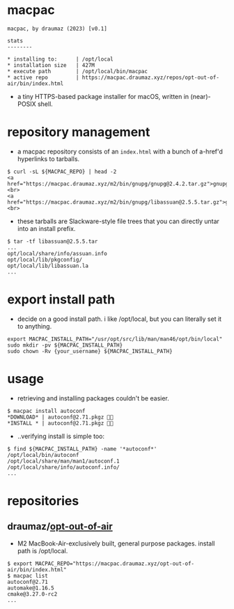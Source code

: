 # macpac
```
macpac, by draumaz (2023) [v0.1]

stats
--------

* installing to:      | /opt/local
* installation size   | 427M
* execute path        | /opt/local/bin/macpac
* active repo         | https://macpac.draumaz.xyz/repos/opt-out-of-air/bin/index.html
```
- a tiny HTTPS-based package installer for macOS, written in (near)-POSIX shell.

# repository management
- a macpac repository consists of an ```index.html``` with a bunch of a-href'd hyperlinks to tarballs.
```
$ curl -sL ${MACPAC_REPO} | head -2
<a href="https://macpac.draumaz.xyz/m2/bin/gnupg/gnupg@2.4.2.tar.gz">gnupg/gnupg@2.4.2.tar.gz</a> <br>
<a href="https://macpac.draumaz.xyz/m2/bin/gnupg/libassuan@2.5.5.tar.gz">gnupg/libassuan@2.5.5.tar.gz</a> <br>
```
- these tarballs are Slackware-style file trees that you can directly untar into an install prefix.
```
$ tar -tf libassuan@2.5.5.tar
...
opt/local/share/info/assuan.info
opt/local/lib/pkgconfig/
opt/local/lib/libassuan.la
...
```

# export install path
- decide on a good install path. i like /opt/local, but you can literally set it to anything.
```
export MACPAC_INSTALL_PATH="/usr/opt/src/lib/man/man46/opt/bin/local"
sudo mkdir -pv ${MACPAC_INSTALL_PATH}
sudo chown -Rv {your_username} ${MACPAC_INSTALL_PATH}
```

# usage
- retrieving and installing packages couldn't be easier.
```
$ macpac install autoconf
*DOWNLOAD* | autoconf@2.71.pkgz 🔁✅
*INSTALL * | autoconf@2.71.pkgz 🔁✅
```

- ..verifying install is simple too:
```
$ find ${MACPAC_INSTALL_PATH} -name '*autoconf*'
/opt/local/bin/autoconf
/opt/local/share/man/man1/autoconf.1
/opt/local/share/info/autoconf.info/
...
```

# repositories

## draumaz/[opt-out-of-air](https://macpac.draumaz.xyz/repos/opt-out-of-air)
- M2 MacBook-Air-exclusively built, general purpose packages. install path is /opt/local.
```
$ export MACPAC_REPO="https://macpac.draumaz.xyz/opt-out-of-air/bin/index.html"
$ macpac list
autoconf@2.71
automake@1.16.5
cmake@3.27.0-rc2
...
```
